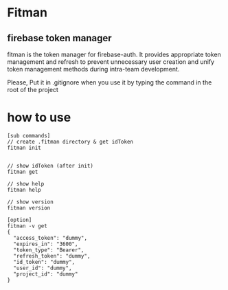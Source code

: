# Fitman

## firebase token manager

fitman is the token manager for firebase-auth.
It provides appropriate token management and refresh to prevent unnecessary user creation and unify token management methods during intra-team development.

Please, Put it in .gitignore when you use it by typing the command in the root of the project

# how to use
```
[sub commands]
// create .fitman directory & get idToken
fitman init


// show idToken (after init) 
fitman get

// show help
fitman help

// show version
fitman version

[option]
fitman -v get
{
  "access_token": "dummy",
  "expires_in": "3600",
  "token_type": "Bearer",
  "refresh_token": "dummy",
  "id_token": "dummy",
  "user_id": "dummy",
  "project_id": "dummy"
}

```

